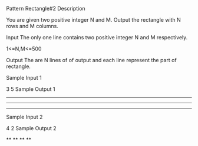 Pattern Rectangle#2
Description

You are given two positive integer N and M. Output the rectangle with N rows and M columns.


Input
The only one line contains two positive integer N and M respectively.

1<=N,M<=500


Output
The are N lines of of output and each line represent the part of rectangle.


Sample Input 1 

3 5
Sample Output 1

*****
*****
*****
Sample Input 2 

4 2
Sample Output 2

**
**
**
**